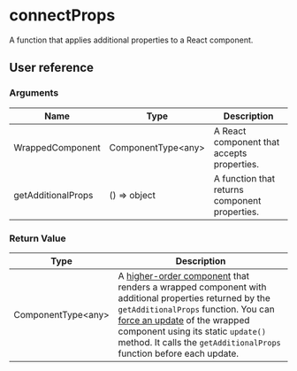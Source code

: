# connectProps

A function that applies additional properties to a React component.

## User reference

### Arguments

Name | Type | Description
-----|------|------------
WrappedComponent | ComponentType&lt;any&gt; | A React component that accepts properties.
getAdditionalProps | () => object | A function that returns component properties.

### Return Value

Type | Description
-----|------------
ComponentType&lt;any&gt; | A [higher-order component](https://reactjs.org/docs/higher-order-components.html) that renders a wrapped component with additional properties returned by the `getAdditionalProps` function. You can [force an update](https://reactjs.org/docs/react-component.html#forceupdate) of the wrapped component using its static  `update()` method. It calls the `getAdditionalProps` function before each update.

